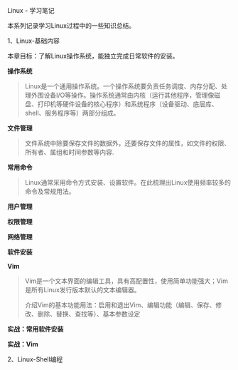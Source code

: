 Linux - 学习笔记

本系列记录学习Linux过程中的一些知识总结。

1、Linux-基础内容

​本章目标：了解Linux操作系统，能独立完成日常软件的安装。

**操作系统**

> Linux是一个通用操作系统。一个操作系统要负责任务调度、内存分配、处理外围设备I/O等操作。操作系统通常由内核（运行其他程序，管理像磁盘、打印机等硬件设备的核心程序）和系统程序（设备驱动、底层库、shell、服务程序等）两部分组成。

**文件管理**

>文件系统中除要保存文件的数据外，还要保存文件的属性，如文件的权限、所有者、属组和时间参数等内容.

**常用命令**

> Linux通常采用命令方式安装、设置软件。在此梳理出Linux使用频率较多的命令及常规用法。

**用户管理**


**权限管理**


**网络管理**


**软件安装**

**Vim**

> Vim是一个文本界面的编辑工具，具有高配置性，使用简单功能强大；Vim是所有Linux发行版本默认的文本编辑器。
>
> 介绍Vim的基本功能用法：启用和退出Vim、编辑功能（编辑、保存、修改、删除、替换、查找等）、基本参数设定

**实战：常用软件安装**

**实战：Vim**

2、Linux-Shell编程

